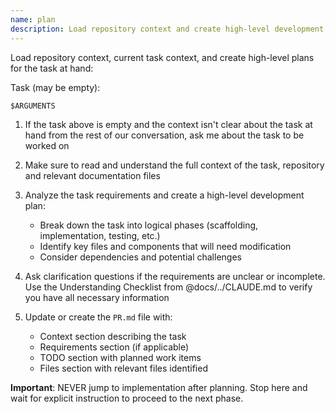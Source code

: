 ```yaml
---
name: plan
description: Load repository context and create high-level development plans
---
```


Load repository context, current task context, and create high-level plans for the task at hand:

Task (may be empty):

```markdown
$ARGUMENTS
```

1. If the task above is empty and the context isn't clear about the task at hand from the rest of
   our conversation, ask me about the task to be worked on

2. Make sure to read and understand the full context of the task, repository and relevant
   documentation files

3. Analyze the task requirements and create a high-level development plan:
   * Break down the task into logical phases (scaffolding, implementation, testing, etc.)
   * Identify key files and components that will need modification
   * Consider dependencies and potential challenges

4. Ask clarification questions if the requirements are unclear or incomplete. Use the Understanding
   Checklist from @docs/../CLAUDE.md to verify you have all necessary information

5. Update or create the `PR.md` file with:
   * Context section describing the task
   * Requirements section (if applicable)
   * TODO section with planned work items
   * Files section with relevant files identified

**Important**: NEVER jump to implementation after planning. Stop here and wait for explicit instruction to proceed to the next phase.
